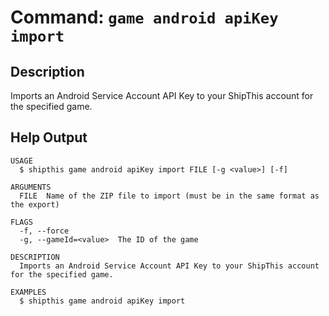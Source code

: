 # Command: `game android apiKey import`

## Description

Imports an Android Service Account API Key to your ShipThis account for the specified game.

## Help Output

```help
USAGE
  $ shipthis game android apiKey import FILE [-g <value>] [-f]

ARGUMENTS
  FILE  Name of the ZIP file to import (must be in the same format as the export)

FLAGS
  -f, --force
  -g, --gameId=<value>  The ID of the game

DESCRIPTION
  Imports an Android Service Account API Key to your ShipThis account for the specified game.

EXAMPLES
  $ shipthis game android apiKey import
```